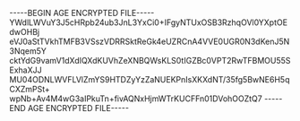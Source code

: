 -----BEGIN AGE ENCRYPTED FILE-----
YWdlLWVuY3J5cHRpb24ub3JnL3YxCi0+IFgyNTUxOSB3RzhqOVl0YXptOEdwOHBj
eVJ0aStTVkhTMFB3VSszVDRRSktReGk4eUZRCnA4VVE0UGR0N3dKenJ5N3Nqem5Y
cktYdG9vamV1dXdIQXdKUVhZeXNBQWsKLS0tIGZBc0VPT2RwTFBMOU55SExhaXJJ
MU04ODNLWVFLVlZmYS9HTDZyYzZaNUEKPnIsXKXdNT/35fg5BwNE6H5qCXZmPSt+
wpNb+Av4M4wG3aIPkuTn+fivAQNxHjmWTrKUCFFn01DVohOOZtQ7
-----END AGE ENCRYPTED FILE-----
